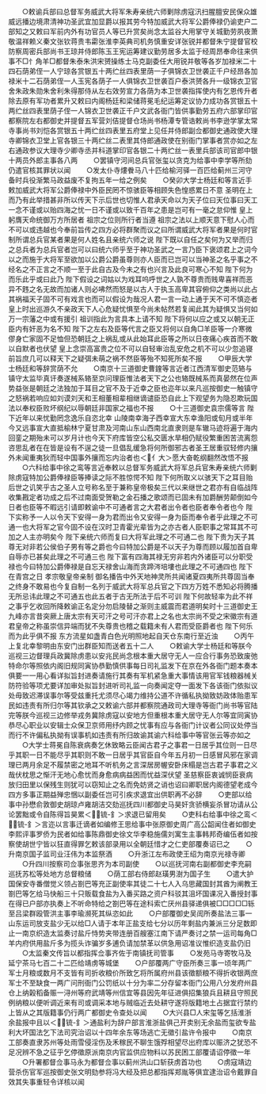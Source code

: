 <!-- { "loadSidebar": true } -->
　　○敕谕兵部曰总督军务威武大将军朱寿亲统六师剿除虏寇汛扫腥膻安民保众雄威远播边境肃清神功圣武宜加显爵以报其劳今特加威武大将军公爵俸禄仍谕吏户二部知之又敕曰军前内外有功官员人等已升赏矣尚念太监谷大用掌守关城勤劳夙夜萧敬温祥赖义秦文张钦蒋贵韦霦张淮李英典司机务慎重安详张锐并都督朱宁提督官校防察周密兵部尚书王琼并侍郎陈玉王宪运筹建议勤劳居多太监于经周昂奉命往来供事不□忄角羊□都督朱泰朱洪宋赟操练士马克副委任大用锐并敬等各岁加禄米二十四石荫弟侄一人宁琼各赏银五十两纻丝四表里荫一子俱锦衣卫世袭正千户经昂各加禄米十二石荫弟侄一人玉宪各荫子一人俱锦衣卫世袭百户泰洪赟各升一级锦衣卫官舍朱政朱勋朱舍利朱得那侍从左右效劳宣力各荫为本卫世袭指挥使内有乞恩传升者除去原有军功者累升又敕曰内阁杨廷和梁储蒋冕毛纪运筹定议协力成功各赏银五十两纻丝四表里荫子侄一人锦衣卫世袭正千户文武各衙门皆供事勤劳五府六部掌印官都察院左右都御史并提督五军营刘佶提督仓场尚书杨潭专管诰敕尚书李逊学掌太常寺事尚书刘恺各赏银五十两纻丝四表里五府堂上见任并侍郎副佥都御史通政使大理寺卿锦衣卫堂上官各银三十两纻丝二表里其侍郎通政使在别衙门掌事者赏亦如之左右通政参议大理寺少卿寺丞并科道掌印官各银二十两纻丝一表里兵部该司官郎中银十两员外郎主事各八两
　　○罢镇守河间总兵官张玺以贪克为给事中李学等所劾仍遣官核其罪状以闻
　　○发太仆寺熡餋马八十匹给榆河驿一百匹给蓟州三河守备时兵役渐繁马政益废不复拘五年一给之例矣
　　○癸卯大学士杨廷和等言近手敕加威武大将军公爵俸禄中外臣民罔不惊骇臣等相顾失色惶惑累日不意  圣明在上而乃有此举措甚非所以传天下示后世也切惟人君承天命以为天子位曰天位事曰天工一念不谨或以贻四海之忧一日不谨或以致千百年之患是岂可有一毫之怠仰惟  皇上躬膺天命统御万方所居者  祖宗之位则所行者当遵  祖宗之法以上顺天意下慰人心而不可以或违越也今奉前旨传之四方必将群聚而议之曰所谓威武大将军者果是何时官制所谓总兵官某者果是何人姓名且亲统六师之说  陛下既以自任之矣何为又举而归之总兵者为总兵官者岂可以曰统六师乎至于神功圣武之一言乃臣下褒颂君上之词今以之而施于大将军至欲加以公爵公爵虽尊则亦人臣而已岂可以当神圣之名乎事之不经名之不正言之不顺一至于此自古及今未之有也兴言及此良可寒心不知  陛下何为而乐此乎或曰此乃  陛下假设之词姑以为戏耳呜呼世之人孰不尊贵而贱卑喜祥而恶异不韪之名无故而加诸人则必咈然而怒是以古人于执玉高卑其容俯仰之类尚以此占其祸福天子固不可有戏言也而可以假设为哉况人君一言一动上通于天不可不慎迩者  皇上时出巡游久不亲政天下人心危疑忧惧至今尚未帖然若复闻此其为疑惧又当何如万一宗藩之中或有援引  祖训指此为言具本上请不知  陛下将何以应之或又以朝无正臣内有奸恶为名不知  陛下之左右及臣等代言之臣又将何以自角□羊臣等一介寒微僇身亡家固不足恤但恐朝廷之上祸乱或从此始耳此臣等之所以日夜痛心疾首而不敢以自默者也伏望  皇上念崇高富贵之位不可以自轻审治乱安危之机不可以少忽追寝前旨庶几可以释天下之疑弭未萌之祸不然臣等殆不知死所矣不报
　　○甲辰大学士杨廷和等辞赏荫不允
　　○南京十三道御史曹鍷等言近者江西清军御史范辂与镇守太监毕真讦奏遂械系辂至京问理臣惟法者天下之公也辂既械系而真晏然在位声势益张是朝廷之法独加于耳目之官不及于近幸之臣也迩年以来凡巡按御史一触镇守之怒祸若响应如刘谟刘天和王相董相辈相继谪谴臣恐自此上下观望务为隐忍欺玩国法以奉权臣败坏纲纪以辱朝廷非国家之福也不报
　　○十三道御史袁宗儒等言  陛下近年以来忧勤罔念逸乐自恣北幸  山陵南幸海子西幸宣大东幸渔阳或旬月或半年今又远事宣大直抵榆林宁夏甘肃及河南山东山西南北直隶则是车辙马迹将遍于海内回銮之期殆未可以岁月计也今天下府库皆空公私交匮水旱相仍赋役繁重困苦流离怨咨思乱者在在皆是设有不逞之徒一旦倡乱缓急将何所御邪古者圣王居重驭轻修内攘外未闻重夷狄而轻中国事外攘而忘内治者也＜亻大＞愿大奋乾纲翻然改悟不报
　　○六科给事中徐之鸾等言近奉敕以总督军务威武大将军总兵官朱寿亲统六师剿除虏寇特加公爵俸禄臣等捧读之际不胜惊愕不知  陛下何所取义以骇天下之耳目贻后世之讥笑乎古之圣人立号称名至于兼称皇帝极矣三代以来继世之君亦有自临战阵收集戡定者功成之后不过南面受贺勒之金石播之歌颂而已固未有加爵酬劳颠倒如今日者也臣等不暇远引请即敕谕中不可通者言之大君者出令者也臣者奉令者也今  陛下实称予一人以令天下安得一身为君而出令又安得一身为臣而奉令者乎此理之不可通一也大将军之官今固不设在汉时卫青霍光辈皆为之亦古者人臣职事之常耳其不可加之人主亦明矣今  陛下亲统六师而复曰大将军此理之不可通二也  陛下贵为天子其尊无对非若公侯伯子男有等之爵也今曰特加公爵是不以天子为尊而顾以履加首自卑自辱亦已甚矣此理之不可通三也  陛下富有四海其禄无穷非若内外诸臣可以分职受禄也今曰特加公爵俸禄是自忘天禄舍山海而贪蹄涔培塿也此理之不可通四也  陛下在青宫之日  孝宗敬皇帝亲制  御名播告中外天地神灵所共闻诸夏四夷所共尊固当奉之终身不敢易也今复自制一名列于威武大将军总兵官之下四方万姓不悉知必将腾播无所忌讳此理之不可通五也此五者于古无所法于后不可训  陛下何故轻率为此不祥之事乎乞收回所降敕谕正名定分勿启陵替之渐则主威震而君道明矣时十三道御史王九峰亦言昔突厥上唐太宗有天可汗之号可汗亦君上之名也太宗尚不受之宋徽宗有道君皇帝之称虽崇信异端而犹不失尊贵也稽之载籍未有人君而受臣爵者也  陛下何乐而为此乎俱不报  东方流星如盏青白色光明照地起自天仓东南行至近浊
　　○丙午  上复北幸黎明由东安门出群臣知而送者五十二人
　　○敕谕大学士杨廷和等朕今巡视三边督理兵政冀除虏患以安兆民尚念根本重大居守无人一应合行事务恐致废弛特命尔等照依内阁旧规同寅协恭勤慎供事每日司礼监发下在京在外各衙门题本奏本俱要一一用心看详拟旨封进奏请施行其奏有军机紧急重大事情该用官军钱粮器械关防符验等项尤要详加审处拟旨封进听司礼监一向奏闻定夺一面发下各该衙门依拟议处毋致迟滞误事尔等受兹重托尤须尽心竭力维持公道不许循私执拗致妨政体贻患军民如违责有所归尔等其钦承之又敕谕六部并都察院通政司大理寺等衙门尚书等官陆完等朕今巡视三边修举戎务冀除虏寇以安地方但重根本重大居守无人尔等宜同寅协恭尽心职业以安辑士众保卫京师用纾内顾之忧事有应与各衙门计议者公同议处停当而行不许偏私执拗有误事机如违责有所归故谕其谕六科给事中等官张云等亦如之
　　○大学士蒋冕自陈衰病奏乞休致略云臣闻古君子之事君一日居乎其位则一日尽乎其职一日不能尽乎其职则不敢一日居乎其官臣自今年五月初一日感冒风邪在家调理已两月余足不履禁密之地耳不听机务之言深居房幄安卧床榻是岂古君子事君之义哉伏枕思之惭汗无地心愈忧而身愈病病益困而忧益深伏望  圣慈察臣衷诚悯臣衰病放归田里以保残生则犹可以窃知止之名而免妨贤之诮也诏曰卿职居内阁德望老成今四方多事正期益殚忠悃以副委任岂可引疾求退宜出供职再不必辞
　　○吏部以给事中孙懋俞敦御史胡琼卢雍胡洁交劾巡抚四川都御史马昊奸贪骄横妄杀冒功请从公论罢黜或令自陈得旨昊累＜锍-釒＞求退已留用矣
　　○吏科右给事中徐之鸾＜锍-釒＞言迩以言事迁谪者如编修王思给事中张原御史周广高公韶闻住者如御史李熙评事罗侨为民者如给事陈鼎御史徐文华李稳施儒刘寓生主事韩邦奇编伍者如按察使胡世宁皆以狂直得罪乞敕该部录用以全朝廷惜才之仁吏部覆奏诏已之
　　○升南京国子监司业汪伟为本监祭酒
　　○升浙江左布政使王绍为南京光禄寺卿
　　○升四川按察司佥事张思齐为本司副使
　　○以巡抚河南右副都御史李充嗣巡抚苏松等处地方总督粮储
　　○荫工部右侍郎赵璜男澍为国子生
　　○遣大护国保安寺番僧觉义领占劄巴等充正副使率其徒二十七人入乌思藏国封其酋为阐教王劄巴等乞给马快船三十只贩载食盐为入番买路之资户科驳其沮坏国课况入番授封事在得已户部亦执奏上不听命特给之劄巴等在途科索亡厌州县驿递俱被□□□□□轹至吕梁群殴管洪主事李瑜濒死其纵恣如此
　　○户部覆御史吴訚所奏盐法三事一山东运司放支盐少无以给□人请于本年正盐支给七分以历年剩盐内兼派三分足数即止一南京织造太监奏讨盐斤恃势夹带连册百艘塞江南下请严奏讨之禁一运司每角□羊内府供用盐斤多为揽头诈骗岁多逋负请加禁革以供急用诏准议惟织造支盐仍旧
　　○太监秦文传旨以都指挥佥事齐佐于南镇抚司管事
　　○发苑马寺寄牧马及延宁茶马七百二十二匹给靖虏等城堡
　　○户部覆两广守臣所奏三事一顷年两广军士月粮或数月不支皆有司折收粮价所致乞将所属府州县该徵额粮不得折收银两庶军士不至缺食一两广问刑衙门公罚纸以十分为率二分存留本衙门公用八分发府州县仓上纳榖稻备赈一浔州等府武靖等州信宜等县因先年征进俱招集狼兵且耕且守照民例纳粮以便听调近来有司或调采本地与贼临近去处耕守遂将版籍地土占据宜行禁约  上皆从之其版籍事仍行两广都御史令查处以闻
　　○大兴县□人宋玺等乞括淮浙余盐报中且以＜锍-釒＞通盐利为辞户部言淮浙盐俱己开卖别无余盐而玺欲专盐利大坏国法乞下法司究治诏以十四年余东等场逃亡无徵引盐许令报中
　　○南京工部奏直隶苏州等处雨雪侵淫伤及禾稼民不聊生饿殍相望尽出府库以赈济之犹恐不足况辨不急之征乎乞停徵原派南京内官监供应物料以苏民困工部覆请诏停徵一年
　　○升署都督佥事马永为都督佥事以蓟州洪山口斩获虏首功也
　　○虏寇靖边营杀伤官军巡按御史张文明劾参将冯大经及把总都指挥郑胤等俱宜逮治诏令戴罪自效其失事重轻令详核以闻

